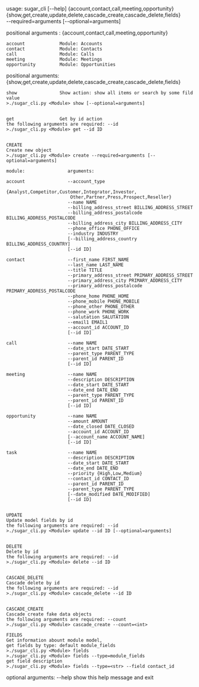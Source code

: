 usage: sugar_cli [--help] {account,contact,call,meeting,opportunity} \
                          {show,get,create,update,delete,cascade_create,cascade_delete,fields} \
                          --required=arguments [--optional=arguments]

positional arguments <Module>:
  {account,contact,call,meeting,opportunity}
                        
    account             Module: Accounts
    contact             Module: Contacts
    call                Module: Calls
    meeting             Module: Meetings
    opportunity         Module: Opportunities

positional arguments:
  {show,get,create,update,delete,cascade_create,cascade_delete,fields}
                        
    show                Show action: show all items or search by some fild value
    >./sugar_cli.py <Module> show [--optional=arguments]


    get                 Get by id action
    the following arguments are required: --id
    >./sugar_cli.py <Module> get --id ID 
    

    CREATE              
    Create new object 
    >./sugar_cli.py <Module> create --required=arguments [--optional=arguments]
    
    module:                arguments:

    account                --account_type
                           {Analyst,Competitor,Customer,Integrator,Investor,
                            Other,Partner,Press,Prospect,Reseller}
                           --name NAME
                           --billing_address_street BILLING_ADDRESS_STREET
                           --billing_address_postalcode BILLING_ADDRESS_POSTALCODE 
                           --billing_address_city BILLING_ADDRESS_CITY 
                           --phone_office PHONE_OFFICE
                           --industry INDUSTRY 
                           [--billing_address_country BILLING_ADDRESS_COUNTRY]
                           [--id ID]

    contact                --first_name FIRST_NAME 
                           --last_name LAST_NAME
                           --title TITLE 
                           --primary_address_street PRIMARY_ADDRESS_STREET 
                           --primary_address_city PRIMARY_ADDRESS_CITY 
                           --primary_address_postalcode PRIMARY_ADDRESS_POSTALCODE 
                           --phone_home PHONE_HOME
                           --phone_mobile PHONE_MOBILE 
                           --phone_other PHONE_OTHER 
                           --phone_work PHONE_WORK 
                           --salutation SALUTATION 
                           --email1 EMAIL1 
                           --account_id ACCOUNT_ID
                           [--id ID] 

    call                   --name NAME 
                           --date_start DATE_START
                           --parent_type PARENT_TYPE
                           --parent_id PARENT_ID 
                           [--id ID] 

    meeting                --name NAME 
                           --description DESCRIPTION
                           --date_start DATE_START 
                           --date_end DATE_END
                           --parent_type PARENT_TYPE
                           --parent_id PARENT_ID 
                           [--id ID] 

    opportunity            --name NAME 
                           --amount AMOUNT
                           --date_closed DATE_CLOSED 
                           --account_id ACCOUNT_ID
                           [--account_name ACCOUNT_NAME] 
                           [--id ID]

    task                   --name NAME 
                           --description DESCRIPTION
                           --date_start DATE_START 
                           --date_end DATE_END
                           --priority {High,Low,Medium} 
                           --contact_id CONTACT_ID
                           --parent_id PARENT_ID 
                           --parent_type PARENT_TYPE
                           [--date_modified DATE_MODIFIED] 
                           [--id ID] 
                           

    UPDATE              
    Update model fields by id
    the following arguments are required: --id
    >./sugar_cli.py <Module> update --id ID [--optional=arguments] 
    

    DELETE              
    Delete by id
    the following arguments are required: --id 
    >./sugar_cli.py <Module> delete --id ID


    CASCADE_DELETE      
    Cascade delete by id
    the following arguments are required: --id 
    >./sugar_cli.py <Module> cascade_delete --id ID


    CASCADE_CREATE      
    Cascade create fake data objects
    the following arguments are required: --count 
    >./sugar_cli.py <Module> cascade_create --count=<int>

    FIELDS
    Get information abount module model, 
    get fields by type: default module_fields
    >./sugar_cli.py <Module> fields
    >./sugar_cli.py <Module> fields --type=module_fields
    get field description
    >./sugar_cli.py <Module> fields --type=<str> --field contact_id
     


optional arguments:
  --help                show this help message and exit

